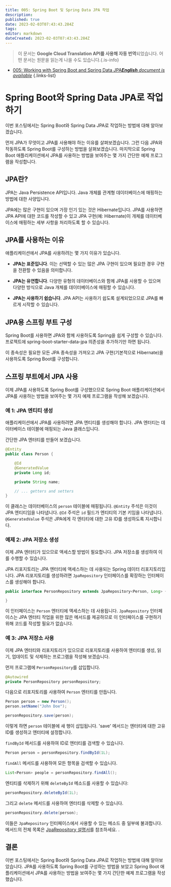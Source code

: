 ```yaml
---
title: 005: Spring Boot 및 Spring Data JPA 작업
description: 
published: true
date: 2023-02-03T07:43:43.284Z
tags: 
editor: markdown
dateCreated: 2023-02-03T07:43:43.284Z
---
```


> 이 문서는 **Google Cloud Translation API를 사용해 자동 번역**되었습니다.
어떤 문서는 원문을 읽는게 나을 수도 있습니다.{.is-info}



- [005: Working with Spring Boot and Spring Data JPA***English** document is available*](/en/Knowledge-base/Spring-Boot/Learning/005-working-with-spring-boot-and-spring-data-jpa)
{.links-list}


# Spring Boot와 Spring Data JPA로 작업하기

이번 포스팅에서는 Spring Boot와 Spring Data JPA로 작업하는 방법에 대해 알아보겠습니다.

먼저 JPA가 무엇이고 JPA를 사용해야 하는 이유를 살펴보겠습니다. 그런 다음 JPA와 작동하도록 Spring Boot를 구성하는 방법을 살펴보겠습니다. 마지막으로 Spring Boot 애플리케이션에서 JPA를 사용하는 방법을 보여주는 몇 가지 간단한 예제 프로그램을 작성합니다.

## JPA란?

JPA는 Java Persistence API입니다. Java 개체를 관계형 데이터베이스에 매핑하는 방법에 대한 사양입니다.

JPA에는 많은 구현이 있으며 가장 인기 있는 것은 Hibernate입니다. JPA를 사용하면 JPA API에 대한 코드를 작성할 수 있고 JPA 구현(예: Hibernate)이 개체를 데이터베이스에 매핑하는 세부 사항을 처리하도록 할 수 있습니다.

## JPA를 사용하는 이유

애플리케이션에서 JPA를 사용하려는 몇 가지 이유가 있습니다.

- **JPA는 표준입니다**. 이는 선택할 수 있는 많은 JPA 구현이 있으며 필요한 경우 구현을 전환할 수 있음을 의미합니다.

- **JPA는 유연합니다**. 다양한 유형의 데이터베이스와 함께 JPA를 사용할 수 있으며 다양한 방식으로 Java 개체를 데이터베이스에 매핑할 수 있습니다.

- **JPA는 사용하기 쉽습니다**. JPA API는 사용하기 쉽도록 설계되었으므로 JPA를 빠르게 시작할 수 있습니다.

## JPA용 스프링 부트 구성

Spring Boot를 사용하면 JPA와 함께 사용하도록 Spring을 쉽게 구성할 수 있습니다. 프로젝트에 spring-boot-starter-data-jpa 의존성을 추가하기만 하면 됩니다.

이 종속성은 필요한 모든 JPA 종속성을 가져오고 JPA 구현(기본적으로 Hibernate)을 사용하도록 Spring Boot를 구성합니다.

## 스프링 부트에서 JPA 사용

이제 JPA를 사용하도록 Spring Boot를 구성했으므로 Spring Boot 애플리케이션에서 JPA를 사용하는 방법을 보여주는 몇 가지 예제 프로그램을 작성해 보겠습니다.

### 예 1: JPA 엔티티 생성

애플리케이션에서 JPA를 사용하려면 JPA 엔티티를 생성해야 합니다. JPA 엔터티는 데이터베이스 테이블에 매핑되는 Java 클래스입니다.

간단한 JPA 엔터티를 만들어 보겠습니다.

```java
@Entity
public class Person {

    @Id
    @GeneratedValue
    private Long id;

    private String name;

    // ... getters and setters
}
```

이 클래스는 데이터베이스의 `person` 테이블에 매핑됩니다. `@Entity` 주석은 이것이 JPA 엔티티임을 나타냅니다. `@Id` 주석은 `id` 필드가 엔티티의 기본 키임을 나타냅니다. `@GeneratedValue` 주석은 JPA에게 각 엔티티에 대한 고유 ID를 생성하도록 지시합니다.

### 예제 2: JPA 저장소 생성

이제 JPA 엔터티가 있으므로 액세스할 방법이 필요합니다. JPA 저장소를 생성하여 이를 수행할 수 있습니다.

JPA 리포지토리는 JPA 엔터티에 액세스하는 데 사용되는 Spring 데이터 리포지토리입니다. JPA 리포지토리를 생성하려면 `JpaRepository` 인터페이스를 확장하는 인터페이스를 생성해야 합니다.

```java
public interface PersonRepository extends JpaRepository<Person, Long> {

}
```

이 인터페이스는 `Person` 엔터티에 액세스하는 데 사용됩니다. `JpaRepository` 인터페이스는 JPA 엔터티 작업을 위한 많은 메서드를 제공하므로 이 인터페이스를 구현하기 위해 코드를 작성할 필요가 없습니다.

### 예 3: JPA 저장소 사용

이제 JPA 엔터티와 리포지토리가 있으므로 리포지토리를 사용하여 엔터티를 생성, 읽기, 업데이트 및 삭제하는 프로그램을 작성해 보겠습니다.

먼저 프로그램에 `PersonRepository`를 삽입합니다.

```java
@Autowired
private PersonRepository personRepository;
```

다음으로 리포지토리를 사용하여 `Person` 엔터티를 만듭니다.

```java
Person person = new Person();
person.setName("John Doe");

personRepository.save(person);
```

이렇게 하면 `person` 테이블에 새 행이 삽입됩니다. 'save' 메서드는 엔터티에 대한 고유 ID를 생성하고 엔터티에 설정합니다.

`findById` 메서드를 사용하여 ID로 엔터티를 검색할 수 있습니다.

```java
Person person = personRepository.findById(1L);
```

`findAll` 메서드를 사용하여 모든 항목을 검색할 수 있습니다.

```java
List<Person> people = personRepository.findAll();
```

엔티티를 삭제하기 위해 `deleteById` 메소드를 사용할 수 있습니다:

```java
personRepository.deleteById(1L);
```

그리고 `delete` 메서드를 사용하여 엔터티를 삭제할 수 있습니다.

```java
personRepository.delete(person);
```

이들은 `JpaRepository` 인터페이스에서 사용할 수 있는 메소드 중 일부에 불과합니다. 메서드의 전체 목록은 [JpaRepository 설명서](https://docs.spring.io/spring-data/jpa/docs/current/api/org/springframework/data/jpa/repository/JpaRepository.html)를 참조하세요. .

## 결론

이번 포스팅에서는 Spring Boot와 Spring Data JPA로 작업하는 방법에 대해 알아보았습니다. JPA를 사용하도록 Spring Boot를 구성하는 방법을 보았고 Spring Boot 애플리케이션에서 JPA를 사용하는 방법을 보여주는 몇 가지 간단한 예제 프로그램을 작성했습니다.
